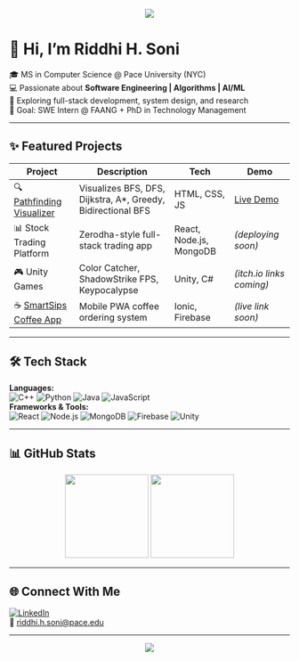 <!-- Banner -->
<p align="center">
  <img src="https://capsule-render.vercel.app/api?type=waving&color=gradient&height=200&section=header&text=Riddhi%20H.%20Soni&fontSize=40&fontAlignY=35&animation=fadeIn" />
</p>

# 👋 Hi, I’m Riddhi H. Soni  

🎓 MS in Computer Science @ Pace University (NYC)  
💻 Passionate about **Software Engineering | Algorithms | AI/ML**  
🚀 Exploring full-stack development, system design, and research  
🎯 Goal: SWE Intern @ FAANG + PhD in Technology Management  

---

## ✨ Featured Projects  

| Project | Description | Tech | Demo |
|---------|-------------|------|------|
| 🔍 [Pathfinding Visualizer](https://riddhi511.github.io/PathfindingVisualizer/) | Visualizes BFS, DFS, Dijkstra, A*, Greedy, Bidirectional BFS | HTML, CSS, JS | [Live Demo](https://riddhi511.github.io/PathfindingVisualizer/) |
| 📊 Stock Trading Platform | Zerodha-style full-stack trading app | React, Node.js, MongoDB | *(deploying soon)* |
| 🎮 Unity Games | Color Catcher, ShadowStrike FPS, Keypocalypse | Unity, C# | *(itch.io links coming)* |
| ☕ [SmartSips Coffee App](#) | Mobile PWA coffee ordering system | Ionic, Firebase | *(live link soon)* |

---

## 🛠 Tech Stack  

**Languages:**  
![C++](https://img.shields.io/badge/C++-blue?logo=cplusplus&logoColor=white) 
![Python](https://img.shields.io/badge/Python-yellow?logo=python) 
![Java](https://img.shields.io/badge/Java-red?logo=coffeescript) 
![JavaScript](https://img.shields.io/badge/JavaScript-black?logo=javascript)  
**Frameworks & Tools:**  
![React](https://img.shields.io/badge/React-blue?logo=react) 
![Node.js](https://img.shields.io/badge/Node.js-green?logo=nodedotjs) 
![MongoDB](https://img.shields.io/badge/MongoDB-darkgreen?logo=mongodb) 
![Firebase](https://img.shields.io/badge/Firebase-orange?logo=firebase) 
![Unity](https://img.shields.io/badge/Unity-black?logo=unity)

---

## 📊 GitHub Stats  

<p align="center">
  <img src="https://github-readme-stats.vercel.app/api?username=riddhi511&show_icons=true&theme=radical" height="150"/>  
  <img src="https://github-readme-streak-stats.herokuapp.com/?user=riddhi511&theme=radical" height="150"/>  
</p>

---

## 🌐 Connect With Me  

[![LinkedIn](https://img.shields.io/badge/LinkedIn-blue?logo=linkedin&logoColor=white)](https://www.linkedin.com/in/riddhihsoni/)  
📧 riddhi.h.soni@pace.edu  

---

<p align="center">
  <img src="https://capsule-render.vercel.app/api?type=waving&color=gradient&height=100&section=footer"/>
</p>
